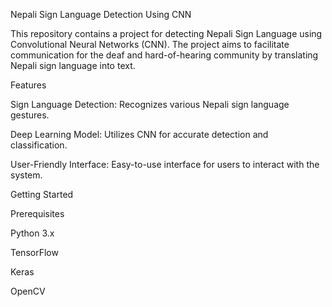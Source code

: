 Nepali Sign Language Detection Using CNN

This repository contains a project for detecting Nepali Sign Language using Convolutional Neural Networks (CNN). The project aims to facilitate communication for the deaf and hard-of-hearing community by translating Nepali sign language into text.

Features

Sign Language Detection: Recognizes various Nepali sign language gestures.

Deep Learning Model: Utilizes CNN for accurate detection and classification.

User-Friendly Interface: Easy-to-use interface for users to interact with the system.

Getting Started

Prerequisites

Python 3.x

TensorFlow

Keras

OpenCV
